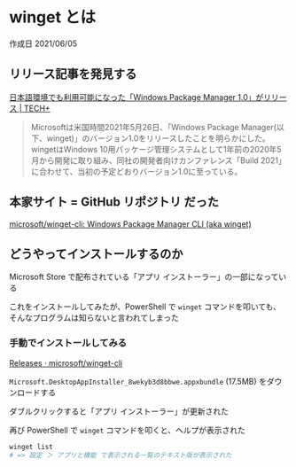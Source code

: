 # winget とは

作成日 2021/06/05

## リリース記事を発見する

[日本語環境でも利用可能になった「Windows Package Manager 1\.0」がリリース \| TECH\+](https://news.mynavi.jp/article/20210527-1894790/)

> Microsoftは米国時間2021年5月26日、「Windows Package Manager(以下、winget)」のバージョン1.0をリリースしたことを明らかにした。wingetはWindows 10用パッケージ管理システムとして1年前の2020年5月から開発に取り組み、同社の開発者向けカンファレンス「Build 2021」に合わせて、当初の予定どおりバージョン1.0に至っている。

## 本家サイト = GitHub リポジトリ だった

[microsoft/winget\-cli: Windows Package Manager CLI \(aka winget\)](https://github.com/microsoft/winget-cli/)

## どうやってインストールするのか

Microsoft Store で配布されている「アプリ インストーラー」の一部になっている

これをインストールしてみたが、PowerShell で `winget` コマンドを叩いても、そんなプログラムは知らないと言われてしまった

### 手動でインストールしてみる

[Releases · microsoft/winget\-cli](https://github.com/microsoft/winget-cli/releases)

`Microsoft.DesktopAppInstaller_8wekyb3d8bbwe.appxbundle` (17.5MB) をダウンロードする

ダブルクリックすると「アプリ インストーラー」が更新された

再び PowerShell で `winget` コマンドを叩くと、ヘルプが表示された

```bash
winget list
# => 設定 ＞ アプリと機能 で表示される一覧のテキスト版が表示された
```
